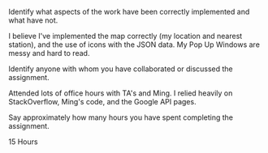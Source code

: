 Identify what aspects of the work have been correctly implemented and what have not.

I believe I've implemented the map correctly (my location and nearest station), and the use of icons with the JSON data. My Pop Up Windows are messy and hard to read. 

Identify anyone with whom you have collaborated or discussed the assignment.

Attended lots of office hours with TA's and Ming. I relied heavily on StackOverflow, Ming's code, and the Google API pages.

Say approximately how many hours you have spent completing the assignment.

15 Hours

